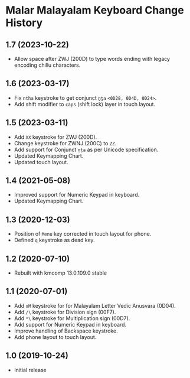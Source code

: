 Malar Malayalam Keyboard Change History
====================

1.7 (2023-10-22)
----------------
* Allow space after ZWJ (200D) to type words ending with legacy encoding chillu characters.

1.6 (2023-03-17)
----------------
* Fix `ntha` keystroke to get conjunct `n̪t̪a` `<0D28, 0D4D, 0D24>`.
* Add shift modifier to `caps` (shift lock) layer in touch layout.

1.5 (2023-03-11)
----------------
* Add `XX` keystroke for ZWJ (200D).
* Change keystroke for ZWNJ (200C) to `ZZ`.
* Add support for Conjunct `ṉṯa` as per Unicode specification.
* Updated Keymapping Chart.
* Updated touch layout.

1.4 (2021-05-08)
----------------
* Improved support for Numeric Keypad in keyboard.
* Updated Keymapping Chart.

1.3 (2020-12-03)
----------------
* Position of `Menu` key corrected in touch layout for phone.
* Defined `q` keystroke as dead key.

1.2 (2020-07-10)
----------------
* Rebuilt with kmcomp 13.0.109.0 stable

1.1 (2020-07-01)
----------------

* Add `xM` keystroke for for Malayalam Letter Vedic Anusvara (0D04).
* Add `/\` keystroke for Division sign (00F7).
* Add `*\` keystroke for Multiplication sign (00D7).
* Add support for Numeric Keypad in keyboard.
* Improve handling of Backspace keystroke.
* Add phone layout to touch layout.

1.0 (2019-10-24)
----------------
* Initial release
